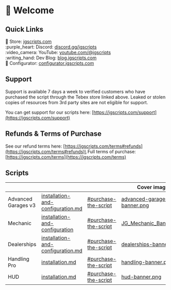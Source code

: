 # 👋 Welcome

## Quick Links

:link: Store: [jgscripts.com](https://jgscripts.com/)\
:purple\_heart: Discord: [discord.gg/jgscripts](https://discord.gg/jgscripts)\
:video\_camera: YouTube: [youtube.com/@jgscripts](https://www.youtube.com/@jgscripts)\
:writing\_hand: Dev Blog: [blog.jgscripts.com](https://blog.jgscripts.com/)\
:wrench: Configurator: [configurator.jgscripts.com](https://configurator.jgscripts.com/)

## Support

Support is available 7 days a week to verified customers who have purchased the script through the Tebex store linked above. Leaked or stolen copies of resources from 3rd party sites are not eligible for support.

You can get support for our scripts here: [https://jgscripts.com/support](https://jgscripts.com/support)

## Refunds & Terms of Purchase

See our refund terms here: [https://jgscripts.com/terms#refunds](https://jgscripts.com/terms#refunds)\
Full terms of purchase: [https://jgscripts.com/terms](https://jgscripts.com/terms)

## Scripts

<table data-view="cards"><thead><tr><th></th><th data-type="content-ref"></th><th data-type="content-ref"></th><th data-hidden data-card-cover data-type="image">Cover image</th><th data-hidden data-card-target data-type="content-ref"></th></tr></thead><tbody><tr><td>Advanced Garages v3</td><td><a href="advanced-garages/installation-and-configuration.md">installation-and-configuration.md</a></td><td><a href="advanced-garages/introduction.md#purchase-the-script">#purchase-the-script</a></td><td><a href=".gitbook/assets/advanced-garages-v3-banner.png">advanced-garages-v3-banner.png</a></td><td></td></tr><tr><td>Mechanic</td><td><a href="mechanic/installation-and-configuration/">installation-and-configuration</a></td><td><a href="mechanic/introduction.md#purchase-the-script">#purchase-the-script</a></td><td><a href=".gitbook/assets/JG_Mechanic_Banner.png">JG_Mechanic_Banner.png</a></td><td></td></tr><tr><td>Dealerships</td><td><a href="dealerships/installation-and-configuration.md">installation-and-configuration.md</a></td><td><a href="dealerships/introduction.md#purchase-the-script">#purchase-the-script</a></td><td><a href=".gitbook/assets/dealerships-banner.png">dealerships-banner.png</a></td><td></td></tr><tr><td>Handling Pro</td><td><a href="handling/installation.md">installation.md</a></td><td><a href="handling/introduction.md#purchase-the-script">#purchase-the-script</a></td><td><a href=".gitbook/assets/handling-banner.png">handling-banner.png</a></td><td></td></tr><tr><td>HUD</td><td><a href="hud/installation.md">installation.md</a></td><td><a href="hud/introduction.md#purchase-the-script">#purchase-the-script</a></td><td><a href=".gitbook/assets/hud-banner.png">hud-banner.png</a></td><td></td></tr></tbody></table>

